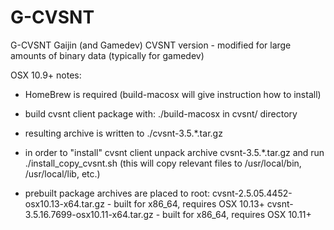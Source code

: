 G-CVSNT
=======

G-CVSNT Gaijin (and Gamedev) CVSNT version - modified for large amounts of binary data (typically for gamedev)


OSX 10.9+ notes:

* HomeBrew is required (build-macosx will give instruction how to install)

* build cvsnt client package with:
  ./build-macosx
  in  cvsnt/  directory

* resulting archive is written to ./cvsnt-3.5.*.tar.gz

* in order to "install" cvsnt client unpack archive
    cvsnt-3.5.*.tar.gz
  and run
    ./install_copy_cvsnt.sh
  (this will copy relevant files to /usr/local/bin, /usr/local/lib, etc.)

* prebuilt package archives are placed to root:
    cvsnt-2.5.05.4452-osx10.13-x64.tar.gz  - built for x86_64, requires OSX 10.13+
    cvsnt-3.5.16.7699-osx10.11-x64.tar.gz  - built for x86_64, requires OSX 10.11+
